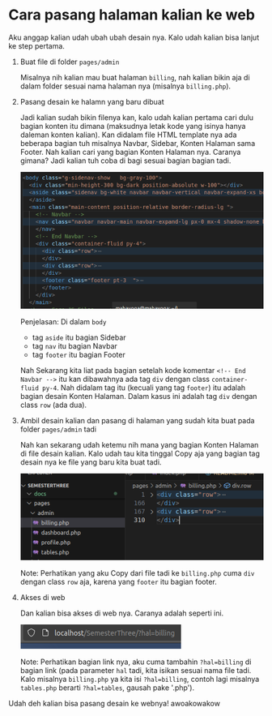 # Cara pasang halaman kalian ke web

Aku anggap kalian udah ubah ubah desain nya. Kalo udah kalian bisa lanjut ke step pertama.

1. Buat file di folder `pages/admin`

    Misalnya nih kalian mau buat halaman `billing`, nah kalian bikin aja di dalam folder sesuai nama halaman nya (misalnya `billing.php`).

2. Pasang desain ke halamn yang baru dibuat

    Jadi kalian sudah bikin filenya kan, kalo udah kalian pertama cari dulu bagian konten itu dimana (maksudnya letak kode yang isinya hanya daleman konten kalian). Kan didalam file HTML template nya ada beberapa bagian tuh misalnya Navbar, Sidebar, Konten Halaman sama Footer. Nah kalian cari yang bagian Konten Halaman nya. Caranya gimana? Jadi kalian tuh coba di bagi sesuai bagian bagian tadi.

    ![Yooo](docs/image/bagiankonten.png)

    Penjelasan: Di dalam `body`
    - tag `aside` itu bagian Sidebar
    - tag `nav` itu bagian Navbar
    - tag `footer` itu bagian Footer

    Nah Sekarang kita liat pada bagian setelah kode komentar `<!-- End Navbar -->` itu kan dibawahnya ada tag `div` dengan class `container-fluid py-4`. Nah didalam tag itu (kecuali yang tag `footer`) itu adalah bagian desain Konten Halaman. Dalam kasus ini adalah tag `div` dengan class `row` (ada dua).

3. Ambil desain kalian dan pasang di halaman yang sudah kita buat pada folder `pages/admin` tadi

    Nah kan sekarang udah ketemu nih mana yang bagian Konten Halaman di file desain kalian. Kalo udah tau kita tinggal Copy aja yang bagian tag desain nya ke file yang baru kita buat tadi.

    ![Yooo2](docs/image/bagiankonten2.png)

    Note: Perhatikan yang aku Copy dari file tadi ke `billing.php` cuma `div` dengan class `row` aja, karena yang `footer` itu bagian footer.

4. Akses di web

    Dan kalian bisa akses di web nya. Caranya adalah seperti ini.

    ![Yooo3](docs/image/bagiankonten3.png)

    Note: Perhatikan bagian link nya, aku cuma tambahin `?hal=billing` di bagian link (pada parameter `hal` tadi, kita isikan sesuai nama file tadi. Kalo misalnya `billing.php` ya kita isi `?hal=billing`, contoh lagi misalnya `tables.php` berarti `?hal=tables`, gausah pake '.php').

Udah deh kalian bisa pasang desain ke webnya! awoakowakow